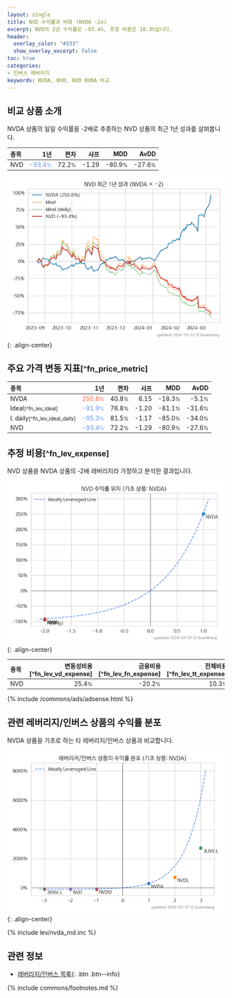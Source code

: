 ```yaml
---
layout: single
title: NVD 수익률과 비용 (NVDA -2x)
excerpt: NVD의 1년 수익률은 -93.4%, 추정 비용은 10.3%입니다.
header:
  overlay_color: "#333"
  show_overlay_excerpt: false
toc: true
categories:
- 인버스 레버리지
keywords: NVDA, NVD, NVD NVDA 비교
---
```


## 비교 상품 소개


NVDA 상품의 일일 수익률을 -2배로 추종하는 NVD 상품의 최근 1년 성과를 살펴봅니다.





| **종목** | **1년** | **편차** | **샤프** | **MDD** | **AvDD** |
| :------------ | ------: | -----------: | -------: | ------: | -------: |
| NVD | <span style="color: cornflowerblue">-93.4<small>%</small></span> | 72.2<small>%</small> | -1.29 | -80.9<small>%</small> | -27.6<small>%</small> |

<!-- more -->


![NVD](/lev/images/nvd.png){: .align-center}


## 주요 가격 변동 지표<small>[^fn_price_metric]</small>


| **종목** | **1년** | **편차** | **샤프** | **MDD** | **AvDD** |
| :------------ | ------: | -----------: | -------: | ------: | -------: |
| NVDA | <span style="color: tomato">250.6<small>%</small></span> | 40.8<small>%</small> | 6.15 | -18.3<small>%</small> | -5.1<small>%</small> |
| Ideal<small>[^fn_lev_ideal]</small> | <span style="color: cornflowerblue">-91.9<small>%</small></span> | 76.8<small>%</small> | -1.20 | -81.1<small>%</small> | -31.6<small>%</small> |
| I. daily<small>[^fn_lev_ideal_daily]</small> | <span style="color: cornflowerblue">-95.3<small>%</small></span> | 81.5<small>%</small> | -1.17 | -85.0<small>%</small> | -34.0<small>%</small> |
| NVD | <span style="color: cornflowerblue">-93.4<small>%</small></span> | 72.2<small>%</small> | -1.29 | -80.9<small>%</small> | -27.6<small>%</small> |


## 추정 비용<small>[^fn_lev_expense]</small><a id="expense"></a>

NVD 상품을 NVDA 상품의 -2배 레버리지라 가정하고 분석한 결과입니다.

![NVD](/lev/images/nvd_ideal.png){: .align-center}

| **종목** | **변동성비용**[^fn_lev_vd_expense] | **금융비용**[^fn_lev_fn_expense] | **전체비용**[^fn_lev_tt_expense] |
| :------------ | ------: | -----------: | -------: |
| NVD | 25.4<small>%</small> | -20.2<small>%</small> | 10.3<small>%</small> |

{% include /commons/ads/adsense.html %}



## 관련 레버리지/인버스 상품의 수익률 분포

NVDA 상품을 기초로 하는 타 레버리지/인버스 상품과 비교합니다.

![NVDA](/lev/images/nvda_ideal.png){: .align-center}

{% include lev/nvda_md.inc %}


## 관련 정보

- [레버리지/인버스 목록](/lev/){: .btn .btn--info}

{% include commons/footnotes.md %}